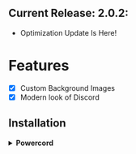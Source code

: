 ## Current Release: 2.0.2:
* Optimization Update Is Here!

# Features
- [X] Custom Background Images
- [X] Modern look of Discord

## Installation

<!-- Powercord -->
<details>
<summary><b>Powercord</b></summary>

* *You may have to Delete the Old folder to be able to Update to a Newer version*

* **Step 1:** Open **Command Prompt** / **Terminal**

* **Step 2:** Paste the below code in your terminal:

* **Step 3:** Move the "theme.scss" In the folder with your name out of the folder

```bash
cd powercord/src/Powercord/themes && git clone https://github.com/Shurayukii/Simplicity.git
```
